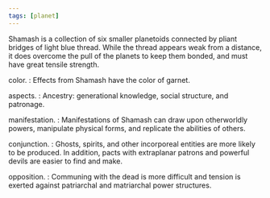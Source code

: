 ```yaml
---
tags: [planet]
---
```


Shamash is a collection of six smaller planetoids connected by pliant bridges of light blue thread. While the thread appears weak from a distance, it does overcome the pull of the planets to keep them bonded, and must have great tensile strength.

color.
: Effects from Shamash have the color of <span class="text-[#990634]">garnet</span>.

aspects.
: Ancestry: generational knowledge, social structure, and patronage.

manifestation.
: Manifestations of Shamash can draw upon otherworldly powers, manipulate physical forms, and replicate the abilities of others.

conjunction.
: Ghosts, spirits, and other incorporeal entities are more likely to be produced. In addition, pacts with extraplanar patrons and powerful devils are easier to find and make.

opposition.
: Communing with the dead is more difficult and tension is exerted against patriarchal and matriarchal power structures.

